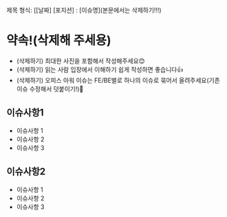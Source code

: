 제목 형식: [[날짜] [포지션] : [이슈명](본문에서는 삭제하기!!!)

# 약속!(삭제해 주세용)
- (삭제하기) 최대한 사진을 포함해서 작성해주세요😊
- (삭제하기) 읽는 사람 입장에서 이해하기 쉽게 작성하면 좋습니다👍
- (삭제하기) 오피스 아워 이슈는 FE/BE별로 하나의 이슈로 묶어서 올려주세요(기존 이슈 수정해서 덧붙이기!)🙏 

## 이슈사항1
- 이슈사항 1
- 이슈사항 2
- 이슈사항 3

## 이슈사항2
- 이슈사항 1
- 이슈사항 2
- 이슈사항 3